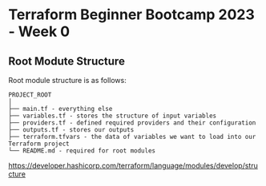 # Terraform Beginner Bootcamp 2023 - Week 0

## Root Modute Structure

Root module structure is as follows: 

```
PROJECT_ROOT
│
├── main.tf - everything else
├── variables.tf - stores the structure of input variables
├── providers.tf - defined required providers and their configuration
├── outputs.tf - stores our outputs
├── terraform.tfvars - the data of variables we want to load into our Terraform project
└── README.md - required for root modules
```
https://developer.hashicorp.com/terraform/language/modules/develop/structure
